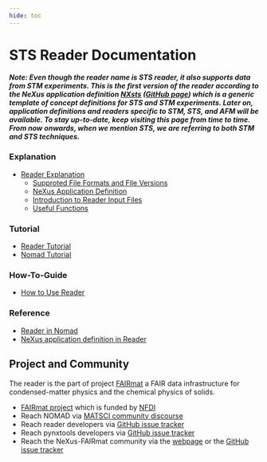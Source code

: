 ```yaml
---
hide: toc
---
```

<!-- A single sentence that says what the product is, succinctly and memorably -->
<!-- A paragraph of one to three short sentences, that describe what the product does. -->
<!-- A third paragraph of similar length, this time explaining what need the product meets -->
<!-- Finally, a paragraph that describes whom the product is useful for. -->

# STS Reader Documentation
***Note: Even though the reader name is STS reader, it also supports data from STM experiments. This is the first version of the reader according to the NeXus application definition [NXsts](https://fairmat-nfdi.github.io/nexus_definitions/classes/contributed_definitions/NXsts.html#nxsts) ([GitHub page](https://github.com/FAIRmat-NFDI/nexus_definitions/blob/fairmat/contributed_definitions/NXsts.nxdl.xml)) which is a generic template of concept definitions for STS and STM experiments. Later on, application definitions and readers specific to STM, STS, and AFM will be available. To stay up-to-date, keep visiting this page from time to time. From now onwards, when we mention STS, we are referring to both STM and STS techniques.***

<div markdown="block" class="home-grid"> 
<div markdown="block">

###  Explanation
  
  - [Reader Explanation](explanation/reader-explanation.md)
    - [Supproted File Formats and File Versions](explanation/reader-explanation.md#supported-file-formats-and-file-versions) 
    - [NeXus Application Definition](explanation/reader-explanation.md#nexus-application-definition)
    - [Introduction to Reader Input Files](explanation/reader-explanation.md#introduction-to-reader-input-files)
    - [Useful Functions](explanation/reader-explanation.md#useful-functions)
</div>
<div markdown="block">

### Tutorial

  - [Reader Tutorial](tutorial/reader-tutorial.md)
  - [Nomad Tutorial](tutorial/nomad-tutorial.md)

</div>
<div markdown="block">

### How-To-Guide

  - [How to Use Reader](how-to-guides/how-to-interact-with-reader.md)

</div>
<div markdown="block">

### Reference
  - [Reader in Nomad](reference/reference.md#nomad)
  - [NeXus application definition in Reader](reference/reference.md#nexus)

</div>
</div>


## Project and Community
The reader is the part of project [FAIRmat](https://www.fairmat-nfdi.eu/fairmat) a FAIR data infrastructure for condensed-matter physics and the chemical physics of solids. 

- [FAIRmat project](https://gepris.dfg.de/gepris/projekt/460197019?language=en) which is funded by [NFDI](https://www.nfdi.de/)
- Reach NOMAD via [MATSCI community discourse](https://matsci.org/c/nomad/32)
- Reach reader developers via [GitHub issue tracker](https://github.com/FAIRmat-NFDI/pynxtools-stm/issues)
- Reach pynxtools developers via [GitHub issue tracker](https://github.com/FAIRmat-NFDI/pynxtools/issues)
- Reach the NeXus-FAIRmat community via the [webpage](https://fairmat-nfdi.github.io/nexus_definitions/) or the [GitHub issue tracker](https://fairmat-nfdi.github.io/nexus_definitions/) 
